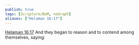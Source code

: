 ```yaml
---
publish: true
tags: [Scripture/BoM, noGraph]
aliases: ["Helaman 16:17"]
---
```

[Helaman 16:17](https://churchofjesuschrist.org/study/scriptures/bofm/hel/16?lang=eng&id=p17#p17) And they began to reason and to contend among themselves, saying:
